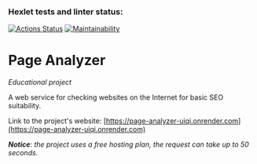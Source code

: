 ### Hexlet tests and linter status:
[![Actions Status](https://github.com/putilovms/python-project-83/actions/workflows/hexlet-check.yml/badge.svg)](https://github.com/putilovms/python-project-83/actions)
[![Maintainability](https://api.codeclimate.com/v1/badges/e87e34c3fc14175c24b3/maintainability)](https://codeclimate.com/github/putilovms/python-project-83/maintainability)

# Page Analyzer
*Educational project*

A web  service for checking  websites on the  Internet  for  basic  SEO  suitability.

Link to the project's website: [https://page-analyzer-uiqi.onrender.com](https://page-analyzer-uiqi.onrender.com)

***Notice**: the project uses a free hosting plan, the request can take up to 50 seconds.*
